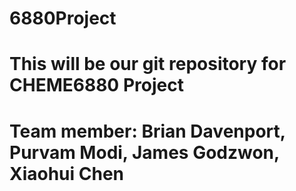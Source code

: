 # 6880Project
# This will be our git repository for CHEME6880 Project
# Team member: Brian Davenport, Purvam Modi, James Godzwon, Xiaohui Chen
